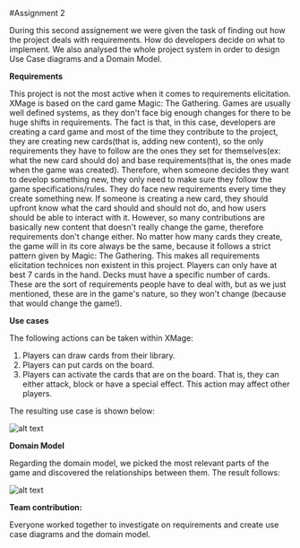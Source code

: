 #Assignment 2

During this second assignement we were given the task of finding out how the project deals with requirements. How do developers decide on what to implement. We also analysed the whole project system in order to design Use Case diagrams and a Domain Model.

__Requirements__

This project is not the most active when it comes to requirements elicitation. XMage is based on the card game Magic: The Gathering. Games are usually well defined systems, as they don't face big enough changes for there to be huge shifts in requirements. The fact is that, in this case, developers are creating a card game and most of the time they contribute to the project, they are creating new cards(that is, adding new content), so the only requirements they have to follow are the ones they set for themselves(ex: what the new card should do) and base requirements(that is, the ones made when the game was created). Therefore, when someone decides they want to develop something new, they only need to make sure they follow the game specifications/rules. They do face new requirements every time they create something new. If someone is creating a new card, they should upfront know what the card should and should not do, and how users should be able to interact with it. However, so many contributions are basically new content that doesn't really change the game, therefore requirements don't change either. No matter how many cards they create, the game will in its core always be the same, because it follows a strict pattern given by Magic: The Gathering. This makes all requirements elicitation technices non existent in this project. Players can only have at best 7 cards in the hand. Decks must have a specific number of cards. These are the sort of requirements people have to deal with, but as we just mentioned, these are in the game's nature, so they won't change (because that would change the game!).

__Use cases__

The following actions can be taken within XMage:

1. Players can draw cards from their library.
2. Players can put cards on the board.
3. Players can activate the cards that are on the board. That is, they can either attack, block or have a special effect. This action may affect other players.

The resulting use case is shown below:

![alt text](http://i.imgur.com/1GjM3oE.png "Use case")

__Domain Model__

Regarding the domain model, we picked the most relevant parts of the game and discovered the relationships between them. The result follows:

![alt text](http://i.imgur.com/llfBvoF.png "Domain Model")

__Team contribution:__

Everyone worked together to investigate on requirements and create use case diagrams and the domain model.

